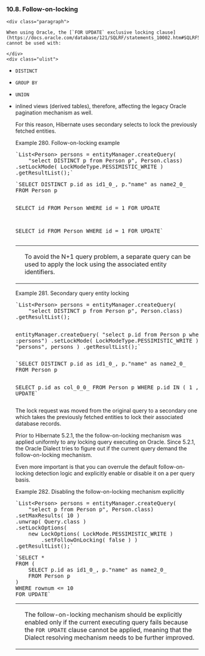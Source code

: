  ### 10.8. Follow-on-locking

    <div class="paragraph">

    When using Oracle, the [`FOR UPDATE` exclusive locking clause](https://docs.oracle.com/database/121/SQLRF/statements_10002.htm#SQLRF55371) cannot be used with:

    </div>
    <div class="ulist">

*   `DISTINCT`
*   `GROUP BY`
*   `UNION`
*   inlined views (derived tables), therefore, affecting the legacy Oracle pagination mechanism as well.
    </div>
    <div class="paragraph">

    For this reason, Hibernate uses secondary selects to lock the previously fetched entities.

    </div>
    <div id="locking-follow-on-example" class="exampleblock">
    <div class="title">Example 280. Follow-on-locking example</div>
    <div class="content">
    <div class="listingblock">
    <div class="content">
    <pre class="prettyprint highlight">`List&lt;Person&gt; persons = entityManager.createQuery(
        "select DISTINCT p from Person p", Person.class)
    .setLockMode( LockModeType.PESSIMISTIC_WRITE )
    .getResultList();`</pre>
    </div>
    </div>
    <div class="listingblock">
    <div class="content">
    <pre class="prettyprint highlight">`SELECT DISTINCT p.id as id1_0_, p."name" as name2_0_
    FROM Person p

    SELECT id
    FROM Person
    WHERE id = 1 FOR UPDATE

    SELECT id
    FROM Person
    WHERE id = 1 FOR UPDATE`</pre>
    </div>
    </div>
    </div>
    </div>
    <div class="admonitionblock note">
    <table>
    <tr>
    <td class="icon">

    </td>
    <td class="content">
    <div class="paragraph">

    To avoid the N+1 query problem, a separate query can be used to apply the lock using the associated entity identifiers.

    </div>
    </td>
    </tr>
    </table>
    </div>
    <div id="locking-follow-on-secondary-query-example" class="exampleblock">
    <div class="title">Example 281. Secondary query entity locking</div>
    <div class="content">
    <div class="listingblock">
    <div class="content">
    <pre class="prettyprint highlight">`List&lt;Person&gt; persons = entityManager.createQuery(
        "select DISTINCT p from Person p", Person.class)
    .getResultList();

    entityManager.createQuery(
        "select p.id from Person p where p in :persons")
    .setLockMode( LockModeType.PESSIMISTIC_WRITE )
    .setParameter( "persons", persons )
    .getResultList();`</pre>
    </div>
    </div>
    <div class="listingblock">
    <div class="content">
    <pre class="prettyprint highlight">`SELECT DISTINCT p.id as id1_0_, p."name" as name2_0_
    FROM Person p

    SELECT p.id as col_0_0_
    FROM Person p
    WHERE p.id IN ( 1 , 2 )
    FOR UPDATE`</pre>
    </div>
    </div>
    </div>
    </div>
    <div class="paragraph">

    The lock request was moved from the original query to a secondary one which takes the previously fetched entities to lock their associated database records.

    </div>
    <div class="paragraph">

    Prior to Hibernate 5.2.1, the the follow-on-locking mechanism was applied uniformly to any locking query executing on Oracle.
    Since 5.2.1, the Oracle Dialect tries to figure out if the current query demand the follow-on-locking mechanism.

    </div>
    <div class="paragraph">

    Even more important is that you can overrule the default follow-on-locking detection logic and explicitly enable or disable it on a per query basis.

    </div>
    <div id="locking-follow-on-explicit-example" class="exampleblock">
    <div class="title">Example 282. Disabling the follow-on-locking mechanism explicitly</div>
    <div class="content">
    <div class="listingblock">
    <div class="content">
    <pre class="prettyprint highlight">`List&lt;Person&gt; persons = entityManager.createQuery(
        "select p from Person p", Person.class)
    .setMaxResults( 10 )
    .unwrap( Query.class )
    .setLockOptions(
        new LockOptions( LockMode.PESSIMISTIC_WRITE )
            .setFollowOnLocking( false ) )
    .getResultList();`</pre>
    </div>
    </div>
    <div class="listingblock">
    <div class="content">
    <pre class="prettyprint highlight">`SELECT *
    FROM (
        SELECT p.id as id1_0_, p."name" as name2_0_
        FROM Person p
    )
    WHERE rownum &lt;= 10
    FOR UPDATE`</pre>
    </div>
    </div>
    </div>
    </div>
    <div class="admonitionblock note">
    <table>
    <tr>
    <td class="icon">

    </td>
    <td class="content">
    <div class="paragraph">

    The follow-on-locking mechanism should be explicitly enabled only if the current executing query fails because the `FOR UPDATE` clause cannot be applied, meaning that the Dialect resolving mechanism needs to be further improved.

    </div>
    </td>
    </tr>
    </table>
    </div>
    </div>
    </div>
    </div>
    <div class="sect1">
